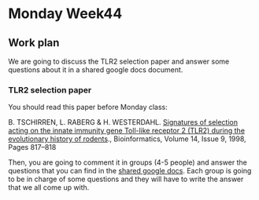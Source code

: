 # Monday Week44

## Work plan

We are going to discuss the TLR2 selection paper and answer some questions about it in a shared google docs document.

### TLR2 selection paper

You should read this paper before Monday class:

B. TSCHIRREN, L. RABERG & H. WESTERDAHL. [Signatures of selection acting on the innate immunity gene Toll-like receptor 2 (TLR2) during the evolutionary history of rodents](https://onlinelibrary.wiley.com/doi/full/10.1111/j.1420-9101.2011.02254.x)., Bioinformatics, Volume 14, Issue 9, 1998, Pages 817–818

Then, you are going to comment it in groups (4-5 people) and answer the questions that you can find in the [shared google docs](https://docs.google.com/document/d/1j6xW0EkTbhAqrklkqn6xUTP6SinH-qw09GR9VheC__Y/edit?usp=sharing). Each group is going to be in charge of some questions and they will have to write the answer that we all come up with.





